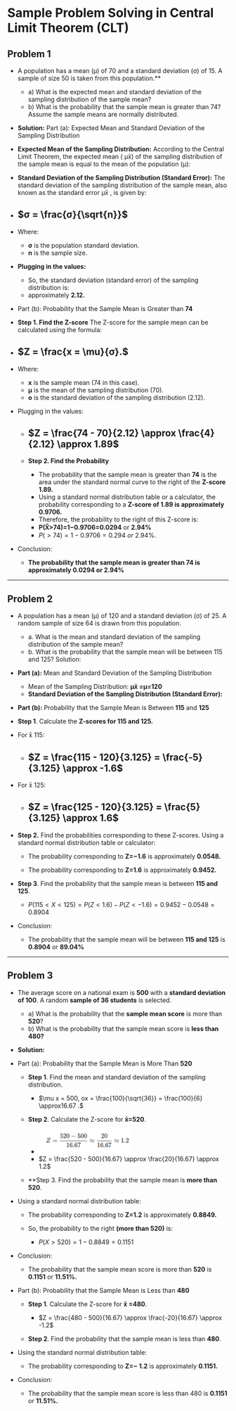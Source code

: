 # Sample Problem Solving in Central Limit Theorem (CLT)

## Problem 1

- A population has a mean (μ) of 70 and a standard deviation (σ) of 15. A sample of size 50 is
taken from this population.**
  - a) What is the expected mean and standard deviation of the sampling distribution of the sample mean?
  - b) What is the probability that the sample mean is greater than 74? Assume the
sample means are normally distributed.

- **Solution:**
Part (a): Expected Mean and Standard Deviation of the Sampling Distribution
- **Expected Mean of the Sampling Distribution:**
According to the Central Limit Theorem, the expected mean ( μx̄) of the sampling
distribution of the sample mean is equal to the mean of the population (μ):

- **Standard Deviation of the Sampling Distribution (Standard Error):** The standard
deviation of the sampling distribution of the sample mean, also known as the
standard error μx̄ , is given by:

- ## $σ = \frac{σ}{\sqrt{n}}$

- Where:
  - **σ** is the population standard deviation.
  - **n** is the sample size.

- **Plugging in the values:**
  - So, the standard deviation (standard error) of the sampling distribution is:
  - approximately **2.12.**
- Part (b): Probability that the Sample Mean is Greater than **74**

- **Step 1. Find the Z-score**
The Z-score for the sample mean can be calculated using the formula:

- ## $Z = \frac{x = \mu}{σ}.$

- Where:
  - **x** is the sample mean (74 in this case).
  - **μ** is the mean of the sampling distribution (70).
  - **o** is the standard deviation of the sampling distribution (2.12).

- Plugging in the values:
  
  - ## $Z = \frac{74 - 70}{2.12} \approx \frac{4}{2.12} \approx 1.89$

  - **Step 2. Find the Probability**
    - The probability that the sample mean is greater than **74** is the area under the standard normal curve to the right of the **Z-score 1.89.**
    - Using a standard normal distribution table or a calculator, the probability
corresponding to a **Z-score of 1.89 is approximately 0.9706.**
    - Therefore, the probability to the right of this Z-score is:
    - **P(X̅>74)=1−0.9706=0.0294** or **2.94%**
    - $P( > 74) = 1 - 0.9706 = 0.294 \ or \ 2.94 \% .$

- Conclusion:
  - **The probability that the sample mean is greater than 74 is approximately 0.0294 or
2.94%**

---

## Problem 2

- A population has a mean (μ) of 120 and a standard deviation (σ) of 25. A random sample of size 64 is drawn from this population.

  - a. What is the mean and standard deviation of the sampling distribution of the sample
mean?
  - b. What is the probability that the sample mean will be between 115 and 125?
Solution:

- **Part (a):** Mean and Standard Deviation of the Sampling Distribution
  - Mean of the Sampling Distribution:
**μx̄ =μ=120**
  - **Standard Deviation of the Sampling Distribution (Standard Error):**
- **Part (b):** Probability that the Sample Mean is Between **115** and **125**

- **Step 1**. Calculate the **Z-scores for 115 and 125.**

- For x̄ 115:

  - ## $Z = \frac{115 - 120}{3.125} = \frac{-5}{3.125} \approx -1.6$

- For x̄ 125:

  - ## $Z = \frac{125 - 120}{3.125} = \frac{5}{3.125} \approx 1.6$

- **Step 2.** Find the probabilities corresponding to these Z-scores.
Using a standard normal distribution table or calculator:

  - The probability corresponding to **Z=−1.6** is approximately **0.0548.**

  - The probability corresponding to **Z=1.6** is approximately **0.9452.**

- **Step 3**. Find the probability that the sample mean is between **115 and 125**.

  - $P(115 < X < 125) = P(Z < 1.6) - P(Z < -1.6) = 0.9452 - 0.0548 = 0.8904$

- Conclusion:
  - The probability that the sample mean will be between **115 and 125** is **0.8904** or **89.04%**

---

## Problem 3

- The average score on a national exam is **500** with a **standard deviation of 100**. A random **sample of 36 students** is selected.

  - a) What is the probability that the **sample mean score** is more than **520**?
  - b) What is the probability that the sample mean score is **less than 480?**

- **Solution:**

- Part (a): Probability that the Sample Mean is More Than **520**
  - **Step 1**. Find the mean and standard deviation of the sampling distribution.

    - $\mu x = 500, ox = \frac{100}{\sqrt{36}} = \frac{100}{6} \approx16.67 .$

  - **Step 2**. Calculate the Z-score for **x̄=520**.

    - ![a](./images/problem3-2.png)
    - $Z = \frac{520 - 500}{16.67} \approx \frac{20}{16.67} \approx 1.2$

  - **Step 3. Find the probability that the sample mean is **more than 520**.

- Using a standard normal distribution table:

  - The probability corresponding to **Z=1.2** is approximately **0.8849.**
  - So, the probability to the right **(more than 520)** is:

    - $P(X > 520) = 1 - 0.8849 = 0.1151$

- Conclusion:
  - The probability that the sample mean score is more than **520** is **0.1151** or **11.51%.**

- Part (b): Probability that the Sample Mean is Less than **480**

  - **Step 1**. Calculate the Z-score for **x̄ =480**.

    - $Z = \frac{480 - 500}{16.67} \approx \frac{-20}{16.67} \approx -1.2$

  - **Step 2**. Find the probability that the sample mean is less than **480**.

- Using the standard normal distribution table:
  - The probability corresponding to **Z=− 1.2** is approximately **0.1151.**

- Conclusion:
  - The probability that the sample mean score is less than 480 is **0.1151** or **11.51%.**

